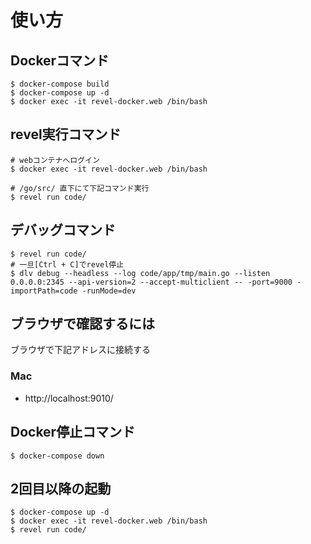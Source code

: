 # 使い方

## Dockerコマンド

```
$ docker-compose build
$ docker-compose up -d
$ docker exec -it revel-docker.web /bin/bash
```

## revel実行コマンド

```
# webコンテナへログイン
$ docker exec -it revel-docker.web /bin/bash

# /go/src/ 直下にて下記コマンド実行
$ revel run code/
```

## デバッグコマンド

```
$ revel run code/
# 一旦[Ctrl + C]でrevel停止
$ dlv debug --headless --log code/app/tmp/main.go --listen 0.0.0.0:2345 --api-version=2 --accept-multiclient -- -port=9000 -importPath=code -runMode=dev
```

## ブラウザで確認するには
ブラウザで下記アドレスに接続する

### Mac

- http://localhost:9010/

## Docker停止コマンド

```
$ docker-compose down
```


## 2回目以降の起動

```
$ docker-compose up -d
$ docker exec -it revel-docker.web /bin/bash
$ revel run code/
```
